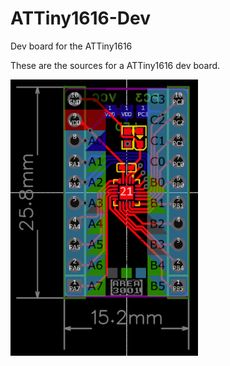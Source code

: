 # ATTiny1616-Dev
Dev board for the ATTiny1616

These are the sources for a ATTiny1616 dev board.

![PCB Layout](media/pcb_layoutview.png)